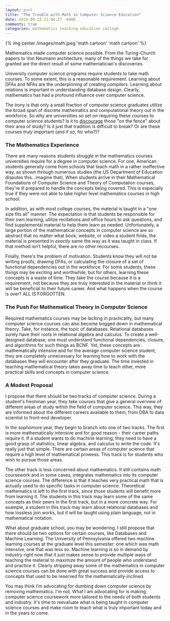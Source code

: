 ```yaml
---
layout: post
title: "The Trouble with Math in Computer Science Education"
date: 2014-09-23 21:04:27 -0400
comments: true
categories: mathematics teaching education college
---
```


{% img center /images/math.jpeg 'math cartoon' 'math cartoon' %}


Mathematics made computer science possible. From the Turing-Church papers to Von Neumann architecture, many of the things we take for granted are the direct result of some mathematician's discoveries.

University computer science programs require students to take math courses. To some extent, this is a reasonable requirement. Learning about DFAs and NFAs are the underpinning of creating compilers. Learning about relations is important in understanding database design. Clearly, mathematics has had a profound influence over computer science.

The irony is that only a small fraction of computer science graduates utilize the broad span of discrete mathematics and computational theory out in the workforce. So why are universities so set on requiring these courses to computer science students? Is it to [discourage](http://www.cnn.com/2011/US/05/17/education.stem.graduation/) those "on the fence" about their area of study? Is it just that tradition is difficult to break? Or are these courses _truly_ important (and if so, for who?)?

### The Mathematics Experience ###

There are many reasons students struggle in the mathematics courses universities require for a degree in computer science. For one, American students generally come from schools that teach math in a rather ineffective way, as shown through numerous studies (the US Department of Education disputes this…imagine that). When students arrive in their Mathematical Foundations of Computer Science and Theory of Computation courses, they're ill prepared to handle the concepts being covered. This is especially true if they were not able to take higher level mathematics courses in high school.

In addition, as with most college courses, the material is taught in a "one size fits all" manner. The expectation is that students be responsible for their own learning, utilize recitations and office hours to ask questions, and find supplemental material to help them learn as needed. Unfortunately, a large portion of the mathematical concepts in computer science are so abstract that no matter what book, website, or video a student finds, the material is presented in _exactly_ same the way as it was taught in class. If that method isn't helpful, there are no other recourses.

Finally, there's the problem of motivation. Students know they will not be writing proofs, drawing DFAs, or calculating the closure of a set of functional dependencies out in the workforce. For some students, these things may be exciting and worthwhile, but for others, learning these concepts is a waste of time. They take the course because it is a requirement, not because they are truly interested in the material or think it will be beneficial to their future career. And what happens when the course is over? ALL IS FORGOTTEN.

### The Push For Mathematical Theory in Computer Science  ###
Required mathematics courses may be lacking in practicality, but many computer science courses can also become bogged down in mathematical theory. Take, for instance, the topic of databases. Relational databases surely have their roots in relational algebra and calculus. To create a well-designed database, one must understand functional dependencies, closure, and algorithms for such things as BCNF. Yet, these concepts are mathematically intensive and for the average computer science student, they are completely unnecessary for learning how to work with the databases they will encounter after they graduate. The time invested in teaching mathematical theory takes away time to teach other, more practical skills and concepts in computer science.

### A Modest Proposal ###
I propose that there should be two tracks of computer science. During a student's freshman year, they take courses that give a general overview of different areas of study within the field of computer science. This way, they are informed about the different careers available to them, from DBA to data scientist to front-end developer. 

In the sophomore year, they begin to branch into one of two tracks. The first is more mathematically intensive and for good reason - their career paths require it. If a student wants to do machine learning, they need to have a good grasp of statistics, linear algebra, and calculus to write the code. It's really just that simple. There are certain areas of computer science that require a high level of mathematical prowess. This track is for students who wish to pursue those areas.

The other track is less concerned about mathematics. It still contains math coursework and in some cases, integrates mathematics into its computer science courses. The difference is that it teaches very practical math that is actually used to do specific tasks in computer science. Theoretical mathematics is left to the first track, since those students will benefit more from learning it. The students in this track may learn some of the same concepts as their peers in the first track, but in a more concrete way. For example, a student in this track may learn about relational databases and how lossless join works, but it will be taught using plain language, not in mathematical notation.

What about graduate school, you may be wondering. I still propose that there should be two options for certain courses, like Databases and Machine Learning. The University of Pennsylvania offered two machine learning courses at the graduate level this semester: one which was math intensive, one that was less so. Machine learning is so in demand by industry right now that it just makes sense to provide multiple ways of teaching the material to maximize the amount of people who understand and practice it. Clearly stripping away some of the mathematics in computer science courses can be done with great success and provide access to concepts that used to be reserved for the mathematically-inclined.

You may think I'm advocating for dumbing down computer science by removing mathematics. I'm not. What I am advocating for is making computer science coursework more tailored to the needs of both students and industry. It's time to reevaluate what is being taught in computer science courses and make room to teach what is truly important today and in the years to come.